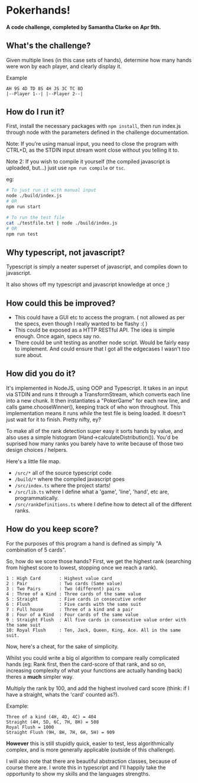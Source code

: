 # Pokerhands!
#### A code challenge, completed by Samantha Clarke on Apr 9th.

## What's the challenge?

Given multiple lines (in this case sets of hands), determine how many hands were won by each player, and clearly display it.

Example
```
AH 9S 4D TD 8S 4H JS 3C TC 8D
|--Player 1--| |--Player 2--|
```


## How do I run it?

First, install the necessary packages with `npm install`, then run index.js through node with the parameters defined in the challenge documentation.

Note: If you're using manual input, you need to close the program with CTRL+D, as the STDIN input stream wont close without you telling it to.

Note 2: If you wish to compile it yourself (the compiled javascript is uploaded, but...) just use `npm run compile` or `tsc`.

eg:
```bash
# To just run it with manual input
node ./build/index.js
# OR
npm run start

# To run the test file
cat ./testfile.txt | node ./build/index.js
# OR
npm run test
```


## Why typescript, not javascript?
Typescript is simply a neater superset of javascript, and compiles down to javascript.

It also shows off my typescript and javascript knowledge at once ;)


## How could this be improved?
* This could have a GUI etc to access the program. ( not allowed as per the specs, even though I really wanted to be flashy :( )
* This could be exposed as a HTTP RESTful API. The idea is simple enough. Once again, specs say no.
* There could be unit testing as another node script. Would be fairly easy to implement. And could ensure that I got all the edgecases I wasn't *too* sure about.


## How did you do it?

It's implemented in NodeJS, using OOP and Typescript. It takes in an input via STDIN and runs it through a TransformStream, which converts each line into a new chunk. It then instantiates a "PokerGame" for each new line, and calls game.chooseWinner(), keeping track of who won throughout. This implementation means it runs *while* the test file is being loaded. It doesn't just wait for it to finish. Pretty nifty, ey?

To make all of the rank detection super easy it sorts hands by value, and also uses a simple histogram (Hand->calculateDistribution()). You'd be suprised how many ranks you barely have to write because of those two design choices / helpers.

Here's a little file map.
* `/src/*`					all of the source typescript code
* `/build/*`				where the compiled javascript goes
* `/src/index.ts`			where the project starts!
* `/src/lib.ts`				where I define what a 'game', 'line', 'hand', etc are, programmatically.
* `/src/rankDefinitions.ts`	where I define how to detect all of the different ranks.


## How do you keep score?

For the purposes of this program a hand is defined as simply "A combination of 5 cards".

So, how do we score those hands?
First, we get the highest rank (searching from highest score to lowest, stopping once we reach a rank).
```
1 : High Card		: Highest value card
2 : Pair			: Two cards (Same value)
3 : Two Pairs		: Two (different) pairs
4 : Three of a Kind	: Three cards of the same value
5 : Straight		: Five cards in consecutive order
6 : Flush			: Five cards with the same suit
7 : Full house		: Three of a kind and a pair
8 : Four of a Kind	: Four cards of the same value
9 : Straight Flush	: All five cards in consecutive value order with the same suit
10: Royal Flush		: Ten, Jack, Queen, King, Ace. All in the same suit.
```

Now, here's a cheat, for the sake of simplicity.

Whilst you could write a big ol algorithm to compare really complicated hands (eg: Rank first, then the card-score of that rank, and so on, increasing complexity of what your functions are actually handing back) theres a **much** simpler way.

Multiply the rank by 100, and add the highest involved card score (think: if I have a straight, whats the 'card' counted as?).

Example:
```
Three of a kind (4H, 4D, 4C) = 404
Straight (4H, 5D, 6C, 7H, 8H) = 508
Royal Flush = 1000
Straight Flush (9H, 8H, 7H, 6H, 5H) = 909
```

**However** this is still stupidly quick, easier to test, less algorithmically complex, and is more generally applicable (outside of this challenge).

I will also note that there are beautiful abstraction classes, because of course there are. I wrote this in typescript and I'll happily take the opportunity to show my skills and the languages strengths. 